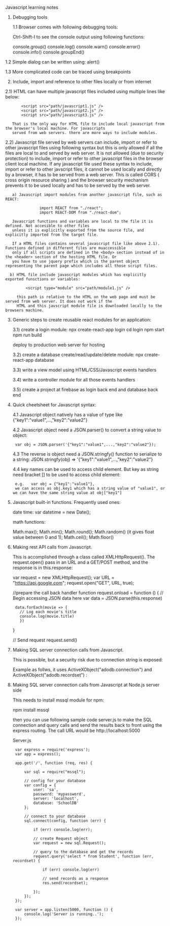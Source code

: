 Javascript learning notes

1. Debugging tools

   1.1 Browser comes with following debugging tools:
   
   Ctrl-Shift-I to see the console output using following functions:

   console.group()
    console.log()
    console.warn()
    console.error()
    console.info()
   console.groupEnd()

  1.2 Simple dialog can be written using:
     alert()

  1.3 More complicated code can be traced using breakpoints
    

2. Include, import and reference to other files locally or from internet

  2.1) HTML can have multiple javascript files included using multiple lines like below:

           <script src="path/javascript1.js" />
           <script src="path/javascript2.js" />
           <script src="path/javascript3.js" />

       That is the only way for HTML file to include local javascript from the browser's local machine. For javascripts 
       served from web servers. there are more ways to include modules.

  2.2) Javascript file served by web servers can include, import or refer to other javascript files using following
       syntax but this is only allowed if all the files are local to and served by web server. It is not
       allowed (due to security protection) to include, import or refer to other javascript files in the
       browser client local machine. If any javascript file used these syntax to include, import or refer to other
       javscript files, it cannot be used locally and directly by a browser, it has to be served from a web 
       server. This is called CORS ( cross origin resource sharing ) and the browser security mechanism prevents
       it to be used locally and has to be served by the web server.

       a) Javascript import modules from another javascript file, such as REACT:

                   import REACT from "./react";
                   import REACT-DOM from "./react-dom";
          
       Javascript functions and variables are local to the file it is defined. Not accesible to other files
       unless it is explicitly exported from the source file, and explicitly imported from the target file.

       If a HTML files contains several javascript file like above 2.1). Functions defined in different files are muaccessible 
       only if all scripts are defined in the <body> section instead of in the <header> section of the hosting HTML file. Or
       you have to use jquery prefix which is the parent object representing the parent page which includes all those script files. 

      b) HTML file include javascript modules which has explicitly exported funsctions or variables:

             <script type="module" src="path/module1.js" />

         this path is relative to the HTML on the web page and must be served from web server. It does not work if the 
         HTML and this javscript module file is downloaded locally to the browsers machine. 

 3. Generic steps to create reusable react modules for an application:

     3.1) create a login module:
       npx create-react-app login
       cd login
       npm start
       npm run build

       deploy to production web server for hosting

     3.2) create a database create/read/update/delete module:
       npx create-react-app database

     3.3) write a view model using HTML/CSS/Javascript events handlers

     3.4) write a controller module for all those events handlers  

     3.5) create a project at firebase as login back end and database back end



4. Quick cheetsheet for Javascript syntax:

   4.1 Javascript object natively has a value of type like {"key1":"value1",...,"key2":"value2"}

   4.2 Javascript object need a JSON.parser() to convert a string value to object:

        var obj = JSON.parser('{"key1":"value1",...,"key2":"value2"});
   
   4.3 The reverse is object need a JSON.stringfy() function to serialize to a string:  JSON.stringfy(obj) => '{"key1":"value1",...,"key2":"value2"}
   
   4.4 key names can be used to access child element. But key as string need bracket [] to be used to access child element:

        e.g.   var obj = {"key1":"value1"},
        we can access as obj.key1 which has a string value of "value1", or we can have the same string value at obj["key1"] 


5. Javascript built-in functions. Frequently used ones:

    date time:
    var datetime = new Date();

    math functions:

    Math.max(); Math.min(); Math.round(); Math.random()  (it gives float value between 0 and 1); 
    Math.ceil(); Math.floor()


6. Making rest API calls from Javascript. 

   This is accomplished through a class called XMLHttpRequest(). The request.open() pass in an URL and a GET/POST method, and the
   response is in this.response:

      var request = new XMLHttpRequest();
      var URL = "https://api.google.com";
      request.open("GET", URL, true);

      //prepare the call back handler function
      request.onload = function () {
        // Begin accessing JSON data here
        var data = JSON.parse(this.response)

        data.forEach(movie => {
          // Log each movie's title
          console.log(movie.title)
          })
      }

      // Send request
      request.send()

7. Making SQL server connection calls from Javascript.

   This is possible, but a security risk due to connection string is exposed:

    Example as follws, it uses ActiveXObject("adodb.connection") and  ActiveXObject("adodb.recordset")  :

    <script>
      var objConnection = new ActiveXObject("adodb.connection");
      var strConn = "driver={sql server};server=QITBLRQIPL030;database=adventureworks;uid=sa;password=12345";
      objConnection.Open(strConn);
      var rs = new ActiveXObject("ADODB.Recordset");
      var strQuery = "SELECT * FROM  Person.Address";
      rs.Open(strQuery, objConnection);
      rs.MoveFirst();
      while (!rs.EOF) {
          document.write(rs.fields(0) + "&nbsp;&nbsp;&nbsp;&nbsp;&nbsp;&nbsp;&nbsp;&nbsp;");
          document.write(rs.fields(1) + "&nbsp;&nbsp;&nbsp;&nbsp;&nbsp;&nbsp;&nbsp;&nbsp;");
          document.write(rs.fields(2) + "&nbsp;&nbsp;&nbsp;&nbsp;&nbsp;&nbsp;&nbsp;&nbsp;    ");
          document.write(rs.fields(3) + "&nbsp;&nbsp;&nbsp;&nbsp;&nbsp;&nbsp;&nbsp;&nbsp;    ");
          document.write(rs.fields(4) + "<br/>");
          rs.movenext();
      }
    </script>

8. Making SQL server connection calls from Javascript at Node.js server side

    This needs to install mssql module for npm:

      npm install mssql

    then you can use following sample code server.js to make the SQL connection and query calls and send the
    results back to front using the express routing.  The call URL would be http://localhost:5000

     Server.js

        var express = require('express');
        var app = express();

        app.get('/', function (req, res) {
          
            var sql = require("mssql");

            // config for your database
            var config = {
                user: 'sa',
                password: 'mypassword',
                server: 'localhost', 
                database: 'SchoolDB' 
            };

            // connect to your database
            sql.connect(config, function (err) {
            
                if (err) console.log(err);

                // create Request object
                var request = new sql.Request();
                  
                // query to the database and get the records
                request.query('select * from Student', function (err, recordset) {
                    
                    if (err) console.log(err)

                    // send records as a response
                    res.send(recordset);
                    
                });
            });
        });

        var server = app.listen(5000, function () {
            console.log('Server is running..');
        });



      